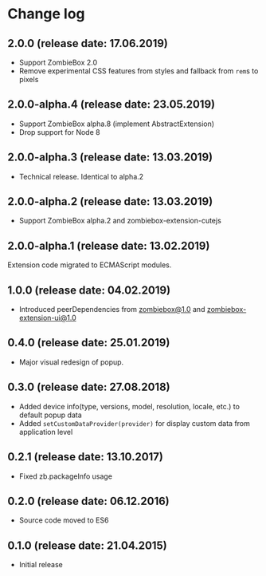 # Change log

## 2.0.0 (release date: 17.06.2019)

* Support ZombieBox 2.0
* Remove experimental CSS features from styles and fallback from `rem`s to pixels

## 2.0.0-alpha.4 (release date: 23.05.2019)

* Support ZombieBox alpha.8 (implement AbstractExtension)
* Drop support for Node 8

## 2.0.0-alpha.3 (release date: 13.03.2019)

* Technical release. Identical to alpha.2

## 2.0.0-alpha.2 (release date: 13.03.2019)

* Support ZombieBox alpha.2 and zombiebox-extension-cutejs

## 2.0.0-alpha.1 (release date: 13.02.2019)

Extension code migrated to ECMAScript modules.

## 1.0.0 (release date: 04.02.2019)

* Introduced peerDependencies from zombiebox@1.0 and zombiebox-extension-ui@1.0

## 0.4.0 (release date: 25.01.2019)

* Major visual redesign of popup.

## 0.3.0 (release date: 27.08.2018)

* Added device info(type, versions, model, resolution, locale, etc.) to default popup data
* Added `setCustomDataProvider(provider)` for display custom data from application level

## 0.2.1 (release date: 13.10.2017)

* Fixed zb.packageInfo usage

## 0.2.0 (release date: 06.12.2016)

* Source code moved to ES6

## 0.1.0 (release date: 21.04.2015)

* Initial release
